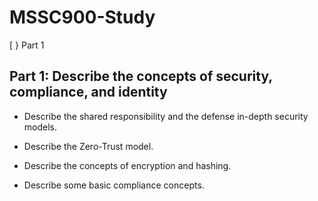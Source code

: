 # MSSC900-Study
[ } Part 1


## Part 1: Describe the concepts of security, compliance, and identity

* Describe the shared responsibility and the defense in-depth security models.
 
  
* Describe the Zero-Trust model.
  
* Describe the concepts of encryption and hashing.
  
* Describe some basic compliance concepts.

